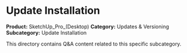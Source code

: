 # Update Installation

**Product:** SketchUp_Pro_(Desktop)
**Category:** Updates & Versioning
**Subcategory:** Update Installation

This directory contains Q&A content related to this specific subcategory.
